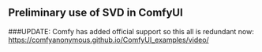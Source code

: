 ## Preliminary use of SVD in ComfyUI

###UPDATE: Comfy has added official support so this all is redundant now: https://comfyanonymous.github.io/ComfyUI_examples/video/


